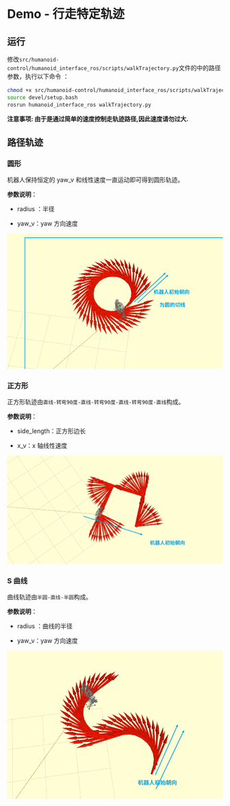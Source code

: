 # Demo - 行走特定轨迹

## 运行

修改`src/humanoid-control/humanoid_interface_ros/scripts/walkTrajectory.py`文件的中的路径参数，执行以下命令 ：

```bash
chmod +x src/humanoid-control/humanoid_interface_ros/scripts/walkTrajectory.py # 添加可执行权限
source devel/setup.bash
rosrun humanoid_interface_ros walkTrajectory.py
```
**注意事项: 由于是通过简单的速度控制走轨迹路径,因此速度请勿过大.**

## 路径轨迹

### 圆形

机器人保持恒定的 yaw_v 和线性速度一直运动即可得到圆形轨迹。

**参数说明**：

- radius ：半径
  
- yaw_v：yaw 方向速度
  
![](./images/circle.png)

### 正方形

正方形轨迹由`直线-转弯90度-直线-转弯90度-直线-转弯90度-直线`构成。

**参数说明**：

- side_length：正方形边长
  
- x_v：x 轴线性速度
  
![](./images/square.png)

### S 曲线

曲线轨迹由`半圆-直线-半圆`构成。

**参数说明**：

- radius ：曲线的半径
  
- yaw_v：yaw 方向速度

![](./images/s-curve.png)